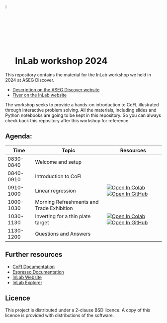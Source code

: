 # <img src="https://raw.githubusercontent.com/inlab-geo/cofi/main/docs/source/_static/latte_art_cropped.png" width="5%" style="vertical-align:bottom"/> InLab workshop 2024

This repository contains the material for the InLab workshop we held in 2024 at ASEG Discover.
- [Description on the ASEG Discover website](https://asegdiscover.com.au/using-cofi-to-experiment-with-geophysical-inversions/)
- [Flyer on the InLab website](https://inlab.au/blog/post-7/)

The workshop seeks to provide a hands-on introduction to CoFI, illustrated through interactive problem solving. 
All the materials, including slides and Python notebooks are going to be kept in this repository. So you can always 
check back this repository after this workshop for reference.


## Agenda:

| Time | Topic | Resources |
| --- | --- | --- |
| 0830-0840 | Welcome and setup | |
| 0840-0910 | Introduction to CoFI | |
| 0910-1000 | Linear regression |  [![Open In Colab](https://img.shields.io/badge/open%20in-Colab-b5e2fa?logo=googlecolab&style=flat-square&color=ffd670&labelColor=f8f9fa)](https://colab.research.google.com/github/inlab-geo/cofi-examples/blob/main/tutorials/linear_regression/linear_regression.ipynb) [![Open In GitHub](https://img.shields.io/badge/open%20in-GitHub-171515?logo=github&labelColor=f8f9fa&style=flat-square&logoColor=171515)](https://github.com/inlab-geo/cofi-examples/blob/main/tutorials/linear_regression/linear_regression.ipynb) |
| 1000-1030 | Morning Refreshments and Trade Exhibition | |
| 1030-1130 | Inverting for a thin plate target |[![Open In Colab](https://img.shields.io/badge/open%20in-Colab-b5e2fa?logo=googlecolab&style=flat-square&color=ffd670&labelColor=f8f9fa)](https://colab.research.google.com/github/inlab-geo/cofi-examples/blob/main/tutorials/thin_plate_inversion/thin_plate_inversion.ipynb) [![Open In GitHub](https://img.shields.io/badge/open%20in-GitHub-171515?logo=github&labelColor=f8f9fa&style=flat-square&logoColor=171515)](https://github.com/inlab-geo/cofi-examples/blob/main/tutorials/thin_plate_inversion/thin_plate_inversion.ipynb)  |
| 1130-1200 | Questions and Answers | |


## Further resources

- [CoFI Documentation](https://cofi.readthedocs.io)
- [Espresso Documentation](https://geo-espresso.readthedocs.io)
- [InLab Website](https://inlab.au)
- [InLab Explorer](https://inlab.au/inlab-explorer/)

## Licence

This project is distributed under a 2-clause BSD licence. A copy of this licence is 
provided with distributions of the software.
